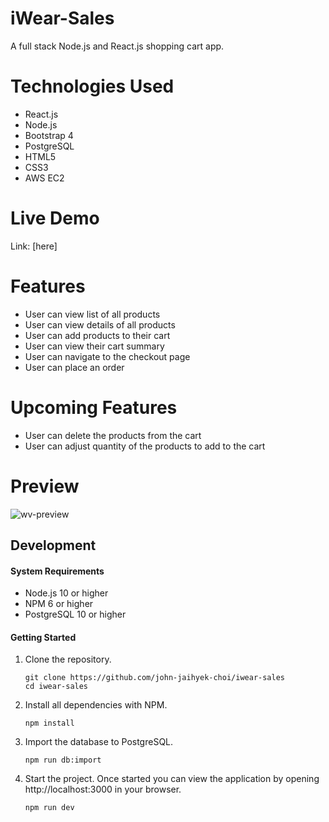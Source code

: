 # iWear-Sales
A full stack Node.js and React.js shopping cart app.

# Technologies Used
- React.js
- Node.js
- Bootstrap 4
- PostgreSQL
- HTML5
- CSS3
- AWS EC2

# Live Demo
Link: [here]

# Features
- User can view list of all products
- User can view details of all products
- User can add products to their cart
- User can view their cart summary
- User can navigate to the checkout page
- User can place an order

# Upcoming Features

- User can delete the products from the cart
- User can adjust quantity of the products to add to the cart

# Preview
![wv-preview](https://user-images.githubusercontent.com/57784907/78767524-8f29c000-793f-11ea-8d00-be8fcd31f838.gif)

## Development

#### System Requirements

- Node.js 10 or higher
- NPM 6 or higher
- PostgreSQL 10 or higher

#### Getting Started

1. Clone the repository.

    ```shell
    git clone https://github.com/john-jaihyek-choi/iwear-sales
    cd iwear-sales
    ```

1. Install all dependencies with NPM.

    ```shell
    npm install
    ```

1. Import the database to PostgreSQL.

    ```shell
    npm run db:import
    ```

1. Start the project. Once started you can view the application by opening http://localhost:3000 in your browser.

    ```shell
    npm run dev
    ```
